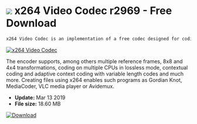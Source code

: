 # ![](https://cdn.softexe.net/static/icon/win.gif) x264 Video Codec r2969 - Free Download

```sh
x264 Video Codec is an implementation of a free codec designed for coding H264 / AVC video streams by people like Laurent Aimar, Loren Merritt, Eric Petit (OS X), Min Chen (vfw / asm), Justin Clay (vfw), Mĺns Rullgård, Radek Yes, Christian Heine (asm), Alex Izvorski and Alex Wright.
```
[![x264 Video Codec](https:https://tse4.mm.bing.net/th?id=OIP.6riq2geL9I6eOu46j4XdeAHaE2&pid=Api)](https://softexe.net/win/multimedia/codecs/x264-video-codec:hadc.html)

The encoder supports, among others multiple reference frames, 8x8 and 4x4 transformations, coding on multiple CPUs in lossless mode, contextual coding and adaptive context coding with variable length codes and much more. Creating files using x264 enables such programs as Gordian Knot, MediaCoder, VLC media player or Avidemux.


- **Update:** Mar 13 2019
- **File size:** 18.60 MB

[![Download](https://cdn.softexe.net/static/img/download.png)](https://softexe.net/win/multimedia/codecs/x264-video-codec:hadc.html)

